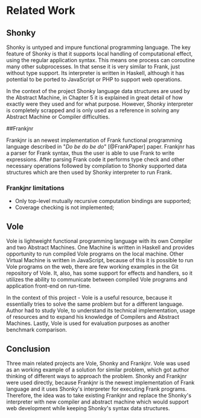 # Related Work

## Shonky

Shonky is untyped and impure functional programming language. The key feature of Shonky is that it
supports local handling of computational effect, using the regular application syntax.
This means one process can coroutine many other subprocesses. In that sense it is very similar to Frank,
just without type support. Its interpreter is written in Haskell, although it has potential to be ported
to JavaScript or PHP to support web operations.

In the context of the project Shonky language data structures are used by the Abstract Machine, in Chapter
5 it is explained in great detail of how exactly were they used and for what purpose. However,
Shonky interpreter is completely scrapped and is only used as a reference in solving any Abstract
Machine or Compiler difficulties.  

##Frankjnr

Frankjnr is an newest implementation of Frank functional programming language described in
"*Do be do be do*" [@FrankPaper] paper. Frankjnr has a parser for Frank syntax, thus the user is able
to use Frank to write expressions. After parsing Frank code it performs
type check and other necessary operations followed by compilation to Shonky supported data structures 
which are then used by Shonky interpreter to run Frank. 

### Frankjnr limitations

* Only top-level mutually recursive computation bindings are supported;
* Coverage checking is not implemented;


## Vole

Vole is lightweight functional programming language with its own Compiler and two Abstract Machines. 
One Machine is written in Haskell and provides opportunity to run compiled Vole programs on the local 
machine.
Other Virtual Machine is written in JavaScript, because of this it is possible to run Vole programs
on the web, there are few working examples in the Git repository of Vole. It, also, has some support
for effects and handlers, so it utilizes the ability to communicate between compiled Vole programs and
application front-end on run-time.

In the context of this project - Vole is a useful resource, because it essentially tries to
solve the same problem but for a different language. Author had to study Vole, to 
understand its technical implementation, usage of resources and to expand his knowledge of Compilers 
and Abstract Machines. Lastly, Vole is used for evaluation purposes as another benchmark comparison. 

## Conclusion

Three main related projects are Vole, Shonky and Frankjnr. Vole was used as an working example of a solution
for similar problem, which got author thinking of different ways to approach the problem. Shonky and
Frankjnr were used directly, because Frankjnr is the newest implementation of Frank language and it uses
Shonky's interpreter for executing Frank programs. Therefore, the idea was to take existing Frankjnr
and replace the Shonky's interpreter with new compiler and abstract machine which would support web
development while keeping Shonky's syntax data structures.
